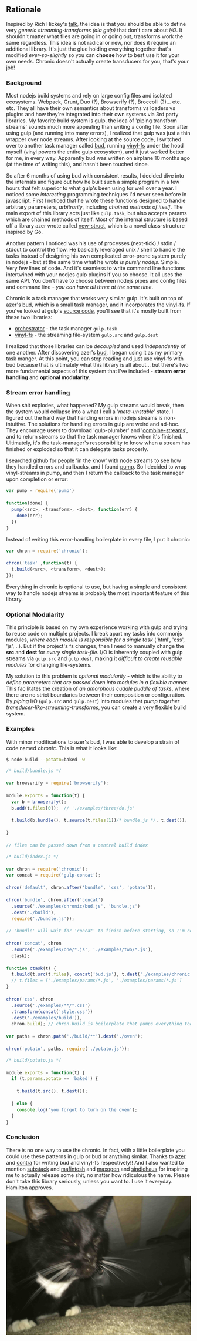 ## Rationale

Inspired by Rich Hickey's [talk](https://www.youtube.com/watch?v=6mTbuzafcII), the idea is that you should be able to define very *generic streaming-transforms (ala gulp)* that don't care about *I/O*. It shouldn't matter what files are going in or going out, transforms work the same regardless. This idea is not radical or new, nor does it require an additional library. It's just the glue holding everything together that's modified *ever-so-slightly* so you can **choose** how to best use it for your own needs. Chronic doesn't actually create transducers for you, that's your job!

### Background

Most nodejs build systems and rely on large config files and isolated ecosystems. Webpack, Grunt, Duo (?), Browserify (?), Broccolli (?)... etc. etc. They all have their own semantics about transforms vs loaders vs plugins and how they're integrated into their own systems via 3rd party libraries. My favorite build system is gulp. the idea of 'piping  transform streams' sounds much more appealing than writing a config file. Soon after using gulp (and running into many errors), I realized that gulp was just a thin wrapper over node streams. After looking at the source code, I switched over to another task manager called [bud](https://github.com/azer/bud), running [vinyl-fs](https://github.com/wearefractal/vinyl-fs) under the hood myself (vinyl powers the entire gulp ecosystem), and it just worked better for me, in every way. Apparently bud was written on airplane  10 months ago (at the time of writing this), and hasn't been touched since.

So after 6 months of using bud with consistent results, I decided dive into the internals and figure out how he built such a simple program in a few hours that felt superior to what gulp's been using for well over a year. I noticed some *interesting* programming techniques I'd never seen before in javascript. First  I noticed that he wrote these functions designed to handle arbitrary parameters, *arbitrarily*, including *chained methods of itself*. The main export of this library acts just like `gulp.task`, but also accepts params which are chained methods of itself. Most of the internal structure is based off a library azer wrote called [new-struct](https://github.com/azer/new-struct), which is a novel class-structure inspired by Go.

Another pattern I noticed was his use of processes (next-tick) / stdin / stdout to control the flow. He basically leveraged unix / shell to handle the tasks instead of designing his own complicated error-prone system purely in nodejs - but at the same time what he wrote *is purely nodejs*. Simple. Very few lines of code. And it's seamless to write command line functions intertwined with your nodjes gulp plugins if you so choose. It all uses the same API. You don't have to choose between nodejs pipes and config files and command line - *you can have all three at the same time*.

Chronic is a task manager that works very similar gulp. It's built on top of azer's [bud](https://github.com/azer/bud), which is a small task manager, and it incorporates the [vinyl-fs](https://github.com/wearefractal/vinyl-fs). If you've looked at gulp's [source code](https://github.com/gulpjs/gulp/blob/master/index.js), you'll see that it's mostly built from these two libraries:

* [orchestrator](https://github.com/orchestrator/orchestrator) - the task manager `gulp.task`
* [vinyl-fs](https://github.com/wearefractal/vinyl-fs) - the streaming file-system `gulp.src` and `gulp.dest`

I realized that those libraries can be *decoupled* and used *independently* of one another. After discovering azer's [bud](https://github.com/azer/bud), I began using it as my primary task manger. At this point, you can stop reading and just use vinyl-fs with bud because that is ultimately what this library is all about... but there's two more fundamental aspects of this system that I've included - **stream error handling** and **optional modularity**.

### Stream error handling

When shit explodes, what happened? My gulp streams would break, then the system would collapse into a what I call a '*meta-unstable*' state. I figured out the hard way that handing errors in nodejs streams is non-intuitive. The solutions for handling errors in gulp are weird and ad-hoc. They encourage users to download 'gulp-plumber' and '[combine-streams](https://github.com/gulpjs/gulp/blob/master/docs/recipes/combining-streams-to-handle-errors.md)', and to return streams so that the task manager knows when it's finished. Ultimately, it's the task-manager's responsibility to know when a stream has finished or exploded so that it can delegate tasks properly.

I searched github for people 'in the know' with node streams to see how they handled errors and callbacks, and I found [pump](https://github.com/mafintosh/pump). So I decided to wrap vinyl-streams in pump, and then I return the callback to the task manager upon completion or error:

```js
var pump = require('pump')

function(done) {
  pump(<src>, <transform>, <dest>, function(err) {
    done(err);
  })
}
```

Instead of writing this error-handling boilerplate in every file, I put it chronic:

```js
var chron = require('chronic');

chron('task' ,function(t) {
  t.build(<src>, <transform>, <dest>);
});
```

 Everything in chronic is optional to use, but having a simple and consistent way to handle nodejs streams is probably the most important feature of this library.

### Optional Modularity

This principle is based on my own experience working with gulp and trying to reuse code on multiple projects. I break apart my tasks into commonjs modules, *where each module is responsible for a single task* ('html', 'css', 'js', ..). But if the project's fs changes, then I need to manually change the **src** and **dest** for *every single task-file*. I/O is inherently coupled with gulp streams via `gulp.src` and `gulp.dest`, making it *difficult to create reusable modules* for changing file-systems.

My solution to this problem is *optional modularity* - which is the ability to *define parameters that are passed down into modules in a flexible manner*. This facilitates the creation of *an amorphous cuddle puddle of tasks*, where there are no strict boundaries between their composition or configuration. By *piping* I/O (`gulp.src` and `gulp.dest`) into modules that *pump together transducer-like-streaming-transforms*, you can create a very flexible build system.

### Examples

With minor modifications to azer's bud, I was able to develop a strain of code named *chronic*. This is what it looks like:

```bash
$ node build --potato=baked -w
```

```js
/* build/bundle.js */

var browserify = require('browserify');

module.exports = function(t) {
  var b = browserify();
  b.add(t.files[0]);  // './examples/three/do.js'

  t.build(b.bundle(), t.source(t.files[1])/* bundle.js */, t.dest());

}

// files can be passed down from a central build index

```


```js
/* build/index.js */

var chron = require('chronic');
var concat = require('gulp-concat');

chron('default', chron.after('bundle', 'css', 'potato'));

chron('bundle', chron.after('concat')
  .source('./examples/chronic/bud.js', 'bundle.js')
  .dest('./build'),
  require('./bundle.js'));

// 'bundle' will wait for 'concat' to finish before starting, so I'm confident "chronic/bud.js" exists.

chron('concat', chron
  .source('./examples/one/*.js', './examples/two/*.js'),
  ctask);

function ctask(t) {
  t.build(t.src(t.files), concat('bud.js'), t.dest('./examples/chronic'));
  // t.files = ['./examples/params/*.js', './examples/params/*.js']
}

chron('css', chron
  .source('./examples/**/*.css')
  .transform(concat('style.css'))
  .dest('./examples/build')),
  chron.build); // chron.build is boilerplate that pumps everything together

var paths = chron.path('./build/**').dest('./oven');

chron('potato', paths, require('./potato.js'));
```

```js
/* build/potato.js */

module.exports = function(t) {
  if (t.params.potato == 'baked') {

    t.build(t.src(), t.dest());

  } else {
    console.log('you forgot to turn on the oven');
  }
}
```


### Conclusion

There is no one way to use the chronic. In fact, with a little boilerplate you could use these patterns in gulp or bud or anything similar. Thanks to [azer](https://github.com/azer) and [contra](https://github.com/contra) for writing bud and vinyl-fs respectively!! And I also wanted to mention [substack](https://github.com/substack) and [mafintosh](https://github.com/mafintosh) and [maxogen](https://github.com/maxogden) and [sindlehaus](https://github.com/sindresorhus) for inspiring me to actually release some shit, no matter how ridiculous the name. Please don't take this library seriously, unless you want to. I use it everyday. Hamilton approves.

![hamilton](https://github.com/RnbWd/chronic/blob/master/hamilton.JPG)

